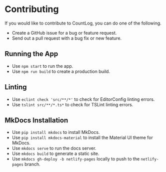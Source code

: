 # Contributing

If you would like to contribute to CountLog, you can do one of the following.

- Create a GitHub issue for a bug or feature request.
- Send out a pull request with a bug fix or new feature.

## Running the App

- Use `npm start` to run the app.
- Use `npm run build` to create a production build.

## Linting

- Use `eclint check 'src/**/*'` to check for EditorConfig linting errors.
- Use `tslint src/**/*.ts*` to check for TSLint linting errors.

## MkDocs Installation

- Use `pip install mkdocs` to install MkDocs.
- Use `pip install mkdocs-material` to install the Material UI theme for MkDocs.
- Use `mkdocs serve` to run the docs server.
- Use `mkdocs build` to generate a static site.
- Use `mkdocs gh-deploy -b netlify-pages` locally to push to the `netlify-pages` branch.
